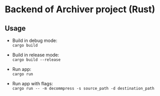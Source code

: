 # Backend of Archiver project (Rust)

## Usage

- Build in debug mode: \
```cargo build```

- Build in release mode: \
```cargo build --release```

- Run app: \
```cargo run```

- Run app with flags: \
```cargo run -- -m decommpress -s source_path -d destination_path ```